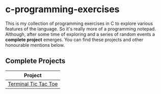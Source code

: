 # c-programming-exercises

This is my collection of programming exercises in C to explore various features of the language. So it's really more of a programming notepad. Although, after some time of exploring and a series of random events a __complete project__ emerges. You can find these projects and other honourable mentions below.

## Complete Projects

| Project                                                   |
| --------------------------------------------------------- |
| [Terminal Tic Tac Toe](/tree/master/11_terminal_tictactoe)| 
